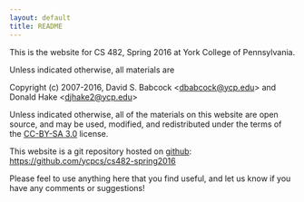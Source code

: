 ```yaml
---
layout: default
title: README
---
```


This is the website for CS 482, Spring 2016 at York College of
Pennsylvania.

Unless indicated otherwise, all materials are

Copyright (c) 2007-2016, David S. Babcock &lt;<dbabcock@ycp.edu>&gt; and Donald Hake &lt;<djhake2@ycp.edu>&gt;

Unless indicated otherwise, all of the materials on this website
are open source, and may be used, modified, and redistributed
under the terms of the <a href="http://creativecommons.org/licenses/by-sa/3.0/us/">CC-BY-SA 3.0</a>
license.

This website is a git repository hosted on [github](https://github.com): <https://github.com/ycpcs/cs482-spring2016>

Please feel to use anything here that you find useful,
and let us know if you have any comments or suggestions!
